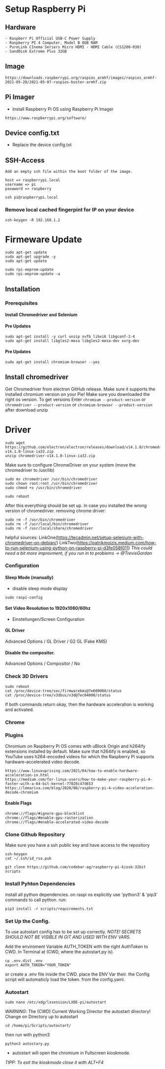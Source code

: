 # Setup Raspberry Pi

## Hardware

```
- Raspberr Pi Official USB-C Power Supply
- Raspberry PI 4 Computer, Model B 8GB RAM
- PureLink CInema Seriers Micro HDMI - HDMI Cable (CS1200-030)
- SandDisk Extreme Plus 32GB
```

## Image
```
https://downloads.raspberrypi.org/raspios_armhf/images/raspios_armhf-2021-05-28/2021-05-07-raspios-buster-armhf.zip
```

## Pi Imager
- Install Raspberry Pi OS using Raspberry Pi Imager

```
https://www.raspberrypi.org/software/
```

## Device config.txt

- Replace the device config.txt

## SSH-Access

```
Add an empty ssh file within the boot folder of the image.

host => raspberrypi.local
username => pi
paswword => raspberry

ssh pi@raspberrypi.local

```

### Remove local cached fingerpint for IP on your device

```
ssh-keygen -R 192.168.1.2
```

# Firmeware Update

```
sudo apt-get update
sudo apt-get upgrade -y
sudo apt-get update

sudo rpi-eeprom-update
sudo rpi-eeprom-update -a
```

## Installation

### Prerequisites

#### Install Chromedriver and Selenium

#### Pre Updates

```
sudo apt-get install -y curl unzip xvfb libxi6 libgconf-2-4
sudo apt-get install libgles2-mesa libgles2-mesa-dev xorg-dev

```

#### Pre Updates

```
sudo apt-get install chromium-browser --yes

```

## Install chromedriver

Get Chromedriver from electron GitHub release. Make sure it supports the installed chromium version on your Pie!
Make sure you downloaded the right os version. To get versions Enter `chromium --product-version`
or `chromedriver --product-version` or `chromium-browser --product-version`
after download unzip

# Driver

```
sudo wget https://github.com/electron/electron/releases/download/v14.1.0/chromedriver-v14.1.0-linux-ia32.zip
unzip chromedriver-v14.1.0-linux-ia32.zip
```

Make sure to configure ChromeDriver on your system (move the chromedriver to /usr/lib)

```
sudo mv chromedriver /usr/bin/chromedriver
sudo chown root:root /usr/bin/chromedriver
sudo chmod +x /usr/bin/chromedriver

sudo reboot

```

After this everything should be set up. In case you installed the wrong version of chromedriver. removing chrome driver:

```
sudo rm -f /usr/bin/chromedriver 
sudo rm -f /usr/local/bin/chromedriver 
sudo rm -f /usr/local/share/chromedriver
``` 

helpful sources:
LinkOne(https://tecadmin.net/setup-selenium-with-chromedriver-on-debian/)
LinkTwo(https://patrikmojzis.medium.com/how-to-run-selenium-using-python-on-raspberry-pi-d3fe058f011)
_This could need a bit more improvment, if you run in to problems -> @TrevisGordan_

### Configuration

#### Sleep Mode (manually)

- disable sleep mode display

```
sudo raspi-config
```

#### Set Video Resolution to 1920x1080/60hz

- Einstellungen/Screen Configuration

#### GL Driver

Advanced Options / GL Driver / G2 GL (Fake KMS)

#### Disable the compositor.

Advanced Options / Compositor / No

### Check 3D Drivers

```
sudo reboot
cat /proc/device-tree/soc/firmwarekms@7e600000/status
cat /proc/device-tree/v3dbus/v3d@7ec04000/status
```

If both commands return okay, then the hardware acceleration is working and activated.

### Chrome

### Plugins

Chromium on Raspberry Pi OS comes with uBlock Origin and h264ify extensions installed by default. Make sure that h264ify
is enabled, so YouTube uses h264-encoded videos for which the Raspberry Pi supports hardware-accelerated video decode.

```
https://www.linuxuprising.com/2021/04/how-to-enable-hardware-acceleration-in.html
https://medium.com/for-linux-users/how-to-make-your-raspberry-pi-4-faster-with-a-64-bit-kernel-77028c47d653
https://lemariva.com/blog/2020/08/raspberry-pi-4-video-acceleration-decode-chromium
```

#### Enable Flags

```
chrome://flags/#ignore-gpu-blocklist
chrome://flags/#enable-gpu-rasterization
chrome://flags/#enable-accelerated-video-decode
```

### Clone Github Repository

Make sure you have a ssh public key and have access to the repository

```
ssh-keygen
cat ~/.ssh/id_rsa.pub

git clone https://github.com/codebar-ag/raspberry-pi-kiosk-32bit scripts
```

### Install Pyhton Dependencies

install all python dependencies. on raspi os explicitly use 'python3' & 'pip3' commands to call python. run:

```
pip3 install -r scripts/requirements.txt
```

### Set Up the Config.

To use autostart config has to be set up correctly.
_NOTE! SECRETS SHOULD NOT BE VISIBLE IN GIT AND USED WITH ENV VARS._

Add the enviroment Variable AUTH_TOKEN with the right AuthToken to CWD. In Terminal at (CWD, where the autostart.py is).

```
cp .env.dist .env
export AUTH_TOKEN="YOUR_TOKEN"
```

or create a .env file inside the CWD. place the ENV Var their. the Config script will automaticly load the token. from
the config.yaml.

### Autostart

```
sudo nano /etc/xdg/lxsession/LXDE-pi/autostart
```

*WARNING*: The (CWD) Current Working Director the autostart directory!
Change on Directory up to autostart

```
cd /home/pi/Scripts/autostart/
```

then run with python3

```
python3 autostary.py
```

- autostart will open the chromium in Fullscreen kioskmode.

_TIPP: To exit the kioskmode close it with ALT+F4_
